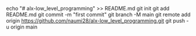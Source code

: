 echo "# alx-low_level_programming" >> README.md
git init
git add README.md
git commit -m "first commit"
git branch -M main
git remote add origin https://github.com/naumi28/alx-low_level_programming.git
git push -u origin main